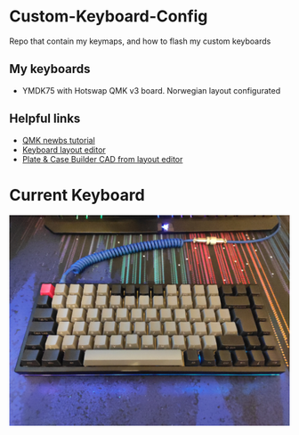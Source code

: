 # Custom-Keyboard-Config
Repo that contain my keymaps, and how to flash my custom keyboards

## My keyboards
 - YMDK75 with Hotswap QMK v3 board. Norwegian layout configurated

## Helpful links
 - [QMK newbs tutorial](https://beta.docs.qmk.fm/tutorial/newbs)
 - [Keyboard layout editor](http://www.keyboard-layout-editor.com/)
 - [Plate & Case Builder CAD from layout editor](http://builder.swillkb.com/)

# Current Keyboard
![Current keyboard](https://github.com/PetterRein/Custom-Keyboard-Config/blob/main/YMDK75/photos/5.jpg?raw=true)